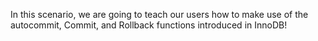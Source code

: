 In this scenario, we are going to teach our users how to make use of the autocommit, Commit, and Rollback functions introduced in InnoDB!
